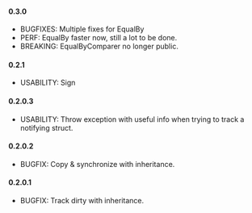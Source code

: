 #### 0.3.0
* BUGFIXES: Multiple fixes for EqualBy
* PERF: EqualBy faster now, still a lot to be done.
* BREAKING: EqualByComparer no longer public.

#### 0.2.1
* USABILITY: Sign

#### 0.2.0.3
* USABILITY: Throw exception with useful info when trying to track a notifying struct.

#### 0.2.0.2
* BUGFIX: Copy & synchronize with inheritance.

#### 0.2.0.1
* BUGFIX: Track dirty with inheritance.